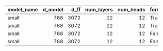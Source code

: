 | model_name   |   d_model |   d_ff |   num_layers |   num_heads | forward_only   |   warmup_steps |   avg_ms_per_step |   std_ms_per_step |   tokens_per_step |   throughput_tokens_per_s |
|:-------------|----------:|-------:|-------------:|------------:|:---------------|---------------:|------------------:|------------------:|------------------:|--------------------------:|
| small        |       768 |   3072 |           12 |          12 | True           |              5 |           29.7194 |            3.8726 |               512 |                  17227.8  |
| small        |       768 |   3072 |           12 |          12 | True           |              0 |           31.2099 |            4.2092 |               512 |                  16405    |
| small        |       768 |   3072 |           12 |          12 | False          |              5 |           83.6271 |           14.7397 |               512 |                   6122.41 |
| small        |       768 |   3072 |           12 |          12 | False          |              0 |           79.7797 |            6.2059 |               512 |                   6417.68 |